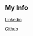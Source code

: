 ## My Info
[Linkedin](https://www.linkedin.com/in/patrick-c-stach/)

[Github](https://github.com/pat-stach)


